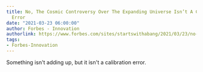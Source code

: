```yaml
---
title: No, The Cosmic Controversy Over The Expanding Universe Isn’t A Calibration
  Error
date: "2021-03-23 06:00:00"
author: Forbes - Innovation
authorlink: https://www.forbes.com/sites/startswithabang/2021/03/23/no-the-cosmic-controversy-over-the-expanding-universe-isnt-a-calibration-error/
tags:
- Forbes-Innovation
---
```

Something isn't adding up, but it isn't a calibration error.